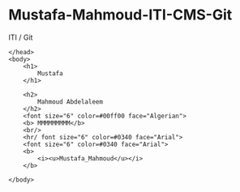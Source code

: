 # Mustafa-Mahmoud-ITI-CMS-Git
ITI / Git
<doctype>
<html>
	<head>
		
	</head>
	<body>
		<h1>
			Mustafa
		</h1>
			
		<h2>
			Mahmoud Abdelaleem
		</h2>
		<font size="6" color=#00ff00 face="Algerian">
		<b> MMMMMMMMM</b>
		<br/>
		<hr/ font size="6" color=#0340 face="Arial">
		<font size="6" color=#0340 face="Arial">
		<b>
			<i><u>Mustafa_Mahmoud</u></i>
		</b>

	</body>

</html>
